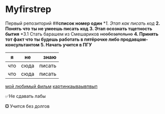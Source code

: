 # Myfirstrep
Первый репозиторий
##**список номер один**
**1.  Этап как писать код*
**2. Понять что ты не умеешь писать код**
**3. Этап осознать тщетность бытия**
*3.1 Стать барашем из Смешариков ~~необезательно~~
**4. Принять тот факт что ты будешь работать в пятёрочке либо продавцом-консультантом**
**5. Начать учится в ПГУ**

| я | не | знаю |
|----------------|:---------:|----------------:|
| что | сюда | писать |
| что | сюда | писать |
[мой любимый фильм](https://www.kinopoisk.ru/film/86326/)
[картинкаываывпвып](https://i.ytimg.com/vi/t0WogjCiO3g/maxres2.jpg?sqp=-oaymwEoCIAKENAF8quKqQMcGADwAQH4Ac4FgAL0BYoCDAgAEAEYZSBbKEowDw==&rs=AOn4CLBL5Jsdt5J839pkSfVJY1LZoltcYA)



:white_check_mark:Не сдавать лабы

:negative_squared_cross_mark: Учится без долгов
